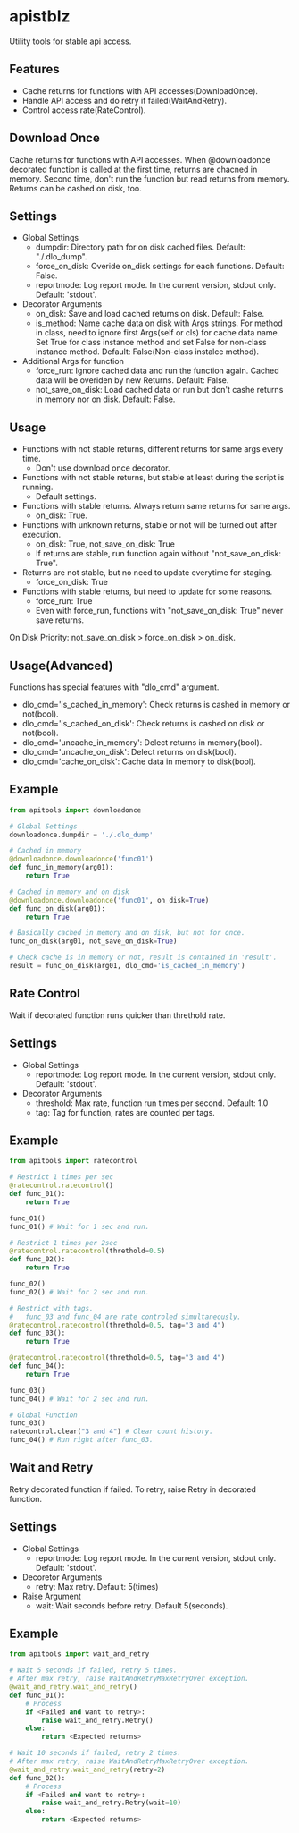 # apistblz
Utility tools for stable api access.

Features
--------

- Cache returns for functions with API accesses(DownloadOnce).
- Handle API access and do retry if failed(WaitAndRetry).
- Control access rate(RateControl).

Download Once
-------------
Cache returns for functions with API accesses.
When @downloadonce decorated function is called at the first time, returns are chacned in memory.
Second time, don't run the function but read returns from memory.
Returns can be cashed on disk, too.

Settings
--------
- Global Settings
  - dumpdir: Directory path for on disk cached files. Default: "./.dlo_dump".
  - force_on_disk: Overide on_disk settings for each functions. Default: False.
  - reportmode: Log report mode. In the current version, stdout only. Default: 'stdout'.
- Decorator Arguments
  - on_disk: Save and load cached returns on disk. Default: False.
  - is_method: Name cache data on disk with Args strings. For method in class, need to ignore first Args(self or cls) for cache data name. Set True for class instance method and set False for non-class instance method. Default: False(Non-class instalce method).
- Additional Args for function
  - force_run: Ignore cached data and run the function again. Cached data will be overiden by new Returns. Default: False.
  - not_save_on_disk: Load cached data or run but don't cashe returns in memory nor on disk. Default: False.

Usage
-----
- Functions with not stable returns, different returns for same args every time.
  - Don't use download once decorator.
- Functions with not stable returns, but stable at least during the script is running.
  - Default settings.
- Functions with stable returns. Always return same returns for same args.
  - on_disk: True.
- Functions with unknown returns, stable or not will be turned out after execution.
  - on_disk: True, not_save_on_disk: True
  - If returns are stable, run function again without "not_save_on_disk: True".
- Returns are not stable, but no need to update everytime for staging.
  - force_on_disk: True
- Functions with stable returns, but need to update for some reasons.
  - force_run: True
  - Even with force_run, functions with "not_save_on_disk: True" never save returns.

On Disk Priority: not_save_on_disk > force_on_disk > on_disk.

Usage(Advanced)
---------------
Functions has special features with "dlo_cmd" argument.

- dlo_cmd='is_cached_in_memory': Check returns is cashed in memory or not(bool).
- dlo_cmd='is_cached_on_disk': Check returns is cashed on disk or not(bool).
- dlo_cmd='uncache_in_memory': Delect returns in memory(bool).
- dlo_cmd='uncache_on_disk': Delect returns on disk(bool).
- dlo_cmd='cache_on_disk': Cache data in memory to disk(bool).

Example
--------

```python
from apitools import downloadonce

# Global Settings
downloadonce.dumpdir = './.dlo_dump'

# Cached in memory
@downloadonce.downloadonce('func01')
def func_in_memory(arg01):
    return True

# Cached in memory and on disk
@downloadonce.downloadonce('func01', on_disk=True)
def func_on_disk(arg01):
    return True

# Basically cached in memory and on disk, but not for once.
func_on_disk(arg01, not_save_on_disk=True)

# Check cache is in memory or not, result is contained in 'result'.
result = func_on_disk(arg01, dlo_cmd='is_cached_in_memory')
```

Rate Control
------------
Wait if decorated function runs quicker than threthold rate.

Settings
--------
- Global Settings
  - reportmode: Log report mode. In the current version, stdout only. Default: 'stdout'.
- Decorator Arguments
  - threshold: Max rate, function run times per second. Default: 1.0
  - tag: Tag for function, rates are counted per tags.

Example
-------

```python
from apitools import ratecontrol

# Restrict 1 times per sec
@ratecontrol.ratecontrol()
def func_01():
    return True

func_01()
func_01() # Wait for 1 sec and run.

# Restrict 1 times per 2sec
@ratecontrol.ratecontrol(threthold=0.5)
def func_02():
    return True

func_02()
func_02() # Wait for 2 sec and run.

# Restrict with tags.
#   func_03 and func_04 are rate controled simultaneously.
@ratecontrol.ratecontrol(threthold=0.5, tag="3 and 4")
def func_03():
    return True

@ratecontrol.ratecontrol(threthold=0.5, tag="3 and 4")
def func_04():
    return True

func_03()
func_04() # Wait for 2 sec and run.

# Global Function
func_03()
ratecontrol.clear("3 and 4") # Clear count history.
func_04() # Run right after func_03.
```

Wait and Retry
--------------
Retry decorated function if failed.
To retry, raise Retry in decorated function.

Settings
--------
- Global Settings
  - reportmode: Log report mode. In the current version, stdout only. Default: 'stdout'.
- Decoretor Arguments
  - retry: Max retry. Default: 5(times)
- Raise Argument
  - wait: Wait seconds before retry. Default 5(seconds).

Example
-------

```python
from apitools import wait_and_retry

# Wait 5 seconds if failed, retry 5 times.
# After max retry, raise WaitAndRetryMaxRetryOver exception.
@wait_and_retry.wait_and_retry()
def func_01():
    # Process
    if <Failed and want to retry>:
        raise wait_and_retry.Retry()
    else:
        return <Expected returns>

# Wait 10 seconds if failed, retry 2 times.
# After max retry, raise WaitAndRetryMaxRetryOver exception.
@wait_and_retry.wait_and_retry(retry=2)
def func_02():
    # Process
    if <Failed and want to retry>:
        raise wait_and_retry.Retry(wait=10)
    else:
        return <Expected returns>
```

